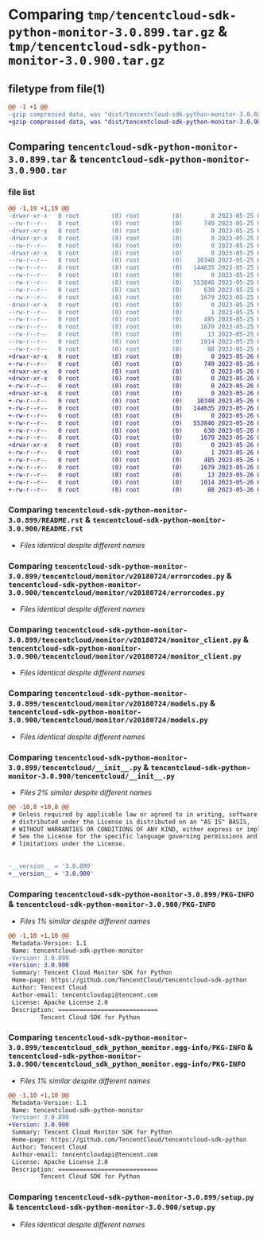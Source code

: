# Comparing `tmp/tencentcloud-sdk-python-monitor-3.0.899.tar.gz` & `tmp/tencentcloud-sdk-python-monitor-3.0.900.tar.gz`

## filetype from file(1)

```diff
@@ -1 +1 @@
-gzip compressed data, was "dist/tencentcloud-sdk-python-monitor-3.0.899.tar", last modified: Thu May 25 00:31:44 2023, max compression
+gzip compressed data, was "dist/tencentcloud-sdk-python-monitor-3.0.900.tar", last modified: Fri May 26 02:23:27 2023, max compression
```

## Comparing `tencentcloud-sdk-python-monitor-3.0.899.tar` & `tencentcloud-sdk-python-monitor-3.0.900.tar`

### file list

```diff
@@ -1,19 +1,19 @@
-drwxr-xr-x   0 root         (0) root         (0)        0 2023-05-25 00:31:44.000000 tencentcloud-sdk-python-monitor-3.0.899/
--rw-r--r--   0 root         (0) root         (0)      749 2023-05-25 00:31:44.000000 tencentcloud-sdk-python-monitor-3.0.899/README.rst
-drwxr-xr-x   0 root         (0) root         (0)        0 2023-05-25 00:31:44.000000 tencentcloud-sdk-python-monitor-3.0.899/tencentcloud/
-drwxr-xr-x   0 root         (0) root         (0)        0 2023-05-25 00:31:44.000000 tencentcloud-sdk-python-monitor-3.0.899/tencentcloud/monitor/
--rw-r--r--   0 root         (0) root         (0)        0 2023-05-25 00:31:44.000000 tencentcloud-sdk-python-monitor-3.0.899/tencentcloud/monitor/__init__.py
-drwxr-xr-x   0 root         (0) root         (0)        0 2023-05-25 00:31:44.000000 tencentcloud-sdk-python-monitor-3.0.899/tencentcloud/monitor/v20180724/
--rw-r--r--   0 root         (0) root         (0)    10348 2023-05-25 00:31:44.000000 tencentcloud-sdk-python-monitor-3.0.899/tencentcloud/monitor/v20180724/errorcodes.py
--rw-r--r--   0 root         (0) root         (0)   144635 2023-05-25 00:31:44.000000 tencentcloud-sdk-python-monitor-3.0.899/tencentcloud/monitor/v20180724/monitor_client.py
--rw-r--r--   0 root         (0) root         (0)        0 2023-05-25 00:31:44.000000 tencentcloud-sdk-python-monitor-3.0.899/tencentcloud/monitor/v20180724/__init__.py
--rw-r--r--   0 root         (0) root         (0)   553846 2023-05-25 00:31:44.000000 tencentcloud-sdk-python-monitor-3.0.899/tencentcloud/monitor/v20180724/models.py
--rw-r--r--   0 root         (0) root         (0)      630 2023-05-25 00:31:44.000000 tencentcloud-sdk-python-monitor-3.0.899/tencentcloud/__init__.py
--rw-r--r--   0 root         (0) root         (0)     1679 2023-05-25 00:31:44.000000 tencentcloud-sdk-python-monitor-3.0.899/PKG-INFO
-drwxr-xr-x   0 root         (0) root         (0)        0 2023-05-25 00:31:44.000000 tencentcloud-sdk-python-monitor-3.0.899/tencentcloud_sdk_python_monitor.egg-info/
--rw-r--r--   0 root         (0) root         (0)        1 2023-05-25 00:31:44.000000 tencentcloud-sdk-python-monitor-3.0.899/tencentcloud_sdk_python_monitor.egg-info/dependency_links.txt
--rw-r--r--   0 root         (0) root         (0)      485 2023-05-25 00:31:44.000000 tencentcloud-sdk-python-monitor-3.0.899/tencentcloud_sdk_python_monitor.egg-info/SOURCES.txt
--rw-r--r--   0 root         (0) root         (0)     1679 2023-05-25 00:31:44.000000 tencentcloud-sdk-python-monitor-3.0.899/tencentcloud_sdk_python_monitor.egg-info/PKG-INFO
--rw-r--r--   0 root         (0) root         (0)       13 2023-05-25 00:31:44.000000 tencentcloud-sdk-python-monitor-3.0.899/tencentcloud_sdk_python_monitor.egg-info/top_level.txt
--rw-r--r--   0 root         (0) root         (0)     1014 2023-05-25 00:31:44.000000 tencentcloud-sdk-python-monitor-3.0.899/setup.py
--rw-r--r--   0 root         (0) root         (0)       88 2023-05-25 00:31:44.000000 tencentcloud-sdk-python-monitor-3.0.899/setup.cfg
+drwxr-xr-x   0 root         (0) root         (0)        0 2023-05-26 02:23:27.000000 tencentcloud-sdk-python-monitor-3.0.900/
+-rw-r--r--   0 root         (0) root         (0)      749 2023-05-26 02:23:27.000000 tencentcloud-sdk-python-monitor-3.0.900/README.rst
+drwxr-xr-x   0 root         (0) root         (0)        0 2023-05-26 02:23:27.000000 tencentcloud-sdk-python-monitor-3.0.900/tencentcloud/
+drwxr-xr-x   0 root         (0) root         (0)        0 2023-05-26 02:23:27.000000 tencentcloud-sdk-python-monitor-3.0.900/tencentcloud/monitor/
+-rw-r--r--   0 root         (0) root         (0)        0 2023-05-26 02:23:27.000000 tencentcloud-sdk-python-monitor-3.0.900/tencentcloud/monitor/__init__.py
+drwxr-xr-x   0 root         (0) root         (0)        0 2023-05-26 02:23:27.000000 tencentcloud-sdk-python-monitor-3.0.900/tencentcloud/monitor/v20180724/
+-rw-r--r--   0 root         (0) root         (0)    10348 2023-05-26 02:23:27.000000 tencentcloud-sdk-python-monitor-3.0.900/tencentcloud/monitor/v20180724/errorcodes.py
+-rw-r--r--   0 root         (0) root         (0)   144635 2023-05-26 02:23:27.000000 tencentcloud-sdk-python-monitor-3.0.900/tencentcloud/monitor/v20180724/monitor_client.py
+-rw-r--r--   0 root         (0) root         (0)        0 2023-05-26 02:23:27.000000 tencentcloud-sdk-python-monitor-3.0.900/tencentcloud/monitor/v20180724/__init__.py
+-rw-r--r--   0 root         (0) root         (0)   553846 2023-05-26 02:23:27.000000 tencentcloud-sdk-python-monitor-3.0.900/tencentcloud/monitor/v20180724/models.py
+-rw-r--r--   0 root         (0) root         (0)      630 2023-05-26 02:23:27.000000 tencentcloud-sdk-python-monitor-3.0.900/tencentcloud/__init__.py
+-rw-r--r--   0 root         (0) root         (0)     1679 2023-05-26 02:23:27.000000 tencentcloud-sdk-python-monitor-3.0.900/PKG-INFO
+drwxr-xr-x   0 root         (0) root         (0)        0 2023-05-26 02:23:27.000000 tencentcloud-sdk-python-monitor-3.0.900/tencentcloud_sdk_python_monitor.egg-info/
+-rw-r--r--   0 root         (0) root         (0)        1 2023-05-26 02:23:27.000000 tencentcloud-sdk-python-monitor-3.0.900/tencentcloud_sdk_python_monitor.egg-info/dependency_links.txt
+-rw-r--r--   0 root         (0) root         (0)      485 2023-05-26 02:23:27.000000 tencentcloud-sdk-python-monitor-3.0.900/tencentcloud_sdk_python_monitor.egg-info/SOURCES.txt
+-rw-r--r--   0 root         (0) root         (0)     1679 2023-05-26 02:23:27.000000 tencentcloud-sdk-python-monitor-3.0.900/tencentcloud_sdk_python_monitor.egg-info/PKG-INFO
+-rw-r--r--   0 root         (0) root         (0)       13 2023-05-26 02:23:27.000000 tencentcloud-sdk-python-monitor-3.0.900/tencentcloud_sdk_python_monitor.egg-info/top_level.txt
+-rw-r--r--   0 root         (0) root         (0)     1014 2023-05-26 02:23:27.000000 tencentcloud-sdk-python-monitor-3.0.900/setup.py
+-rw-r--r--   0 root         (0) root         (0)       88 2023-05-26 02:23:27.000000 tencentcloud-sdk-python-monitor-3.0.900/setup.cfg
```

### Comparing `tencentcloud-sdk-python-monitor-3.0.899/README.rst` & `tencentcloud-sdk-python-monitor-3.0.900/README.rst`

 * *Files identical despite different names*

### Comparing `tencentcloud-sdk-python-monitor-3.0.899/tencentcloud/monitor/v20180724/errorcodes.py` & `tencentcloud-sdk-python-monitor-3.0.900/tencentcloud/monitor/v20180724/errorcodes.py`

 * *Files identical despite different names*

### Comparing `tencentcloud-sdk-python-monitor-3.0.899/tencentcloud/monitor/v20180724/monitor_client.py` & `tencentcloud-sdk-python-monitor-3.0.900/tencentcloud/monitor/v20180724/monitor_client.py`

 * *Files identical despite different names*

### Comparing `tencentcloud-sdk-python-monitor-3.0.899/tencentcloud/monitor/v20180724/models.py` & `tencentcloud-sdk-python-monitor-3.0.900/tencentcloud/monitor/v20180724/models.py`

 * *Files identical despite different names*

### Comparing `tencentcloud-sdk-python-monitor-3.0.899/tencentcloud/__init__.py` & `tencentcloud-sdk-python-monitor-3.0.900/tencentcloud/__init__.py`

 * *Files 2% similar despite different names*

```diff
@@ -10,8 +10,8 @@
 # Unless required by applicable law or agreed to in writing, software
 # distributed under the License is distributed on an "AS IS" BASIS,
 # WITHOUT WARRANTIES OR CONDITIONS OF ANY KIND, either express or implied.
 # See the License for the specific language governing permissions and
 # limitations under the License.
 
 
-__version__ = '3.0.899'
+__version__ = '3.0.900'
```

### Comparing `tencentcloud-sdk-python-monitor-3.0.899/PKG-INFO` & `tencentcloud-sdk-python-monitor-3.0.900/PKG-INFO`

 * *Files 1% similar despite different names*

```diff
@@ -1,10 +1,10 @@
 Metadata-Version: 1.1
 Name: tencentcloud-sdk-python-monitor
-Version: 3.0.899
+Version: 3.0.900
 Summary: Tencent Cloud Monitor SDK for Python
 Home-page: https://github.com/TencentCloud/tencentcloud-sdk-python
 Author: Tencent Cloud
 Author-email: tencentcloudapi@tencent.com
 License: Apache License 2.0
 Description: ============================
         Tencent Cloud SDK for Python
```

### Comparing `tencentcloud-sdk-python-monitor-3.0.899/tencentcloud_sdk_python_monitor.egg-info/PKG-INFO` & `tencentcloud-sdk-python-monitor-3.0.900/tencentcloud_sdk_python_monitor.egg-info/PKG-INFO`

 * *Files 1% similar despite different names*

```diff
@@ -1,10 +1,10 @@
 Metadata-Version: 1.1
 Name: tencentcloud-sdk-python-monitor
-Version: 3.0.899
+Version: 3.0.900
 Summary: Tencent Cloud Monitor SDK for Python
 Home-page: https://github.com/TencentCloud/tencentcloud-sdk-python
 Author: Tencent Cloud
 Author-email: tencentcloudapi@tencent.com
 License: Apache License 2.0
 Description: ============================
         Tencent Cloud SDK for Python
```

### Comparing `tencentcloud-sdk-python-monitor-3.0.899/setup.py` & `tencentcloud-sdk-python-monitor-3.0.900/setup.py`

 * *Files identical despite different names*

